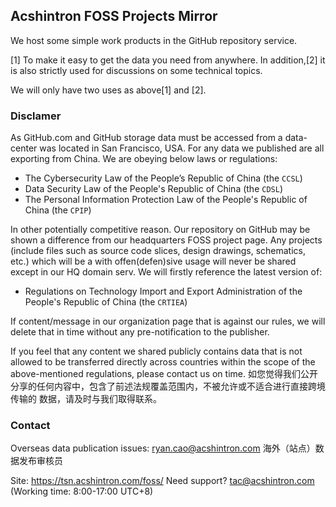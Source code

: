 ## Acshintron FOSS Projects Mirror

We host some simple work products in the GitHub repository service.

[1] To make it easy to get the data you need from anywhere.
In addition,[2] it is also strictly used for discussions on some technical 
topics.

We will only have two uses as above[1] and [2].

### Disclamer

As GitHub.com and GitHub storage data must be accessed from a data-center was 
located in San Francisco, USA. For any data we published are all exporting from 
China. We are obeying below laws or regulations:

- The Cybersecurity Law of the People’s Republic of China (the `CCSL`)
- Data Security Law of the People's Republic of China (the `CDSL`)
- The Personal Information Protection Law of the People's Republic of China 
(the `CPIP`)

In other potentially competitive reason. Our repository on GitHub may be shown 
a difference from our headquarters FOSS project page. Any projects (include 
files such as source code slices, design drawings, schematics, etc.) which will 
be a with offen(defen)sive usage will never be shared except in our HQ domain 
serv. We will firstly reference the latest version of:

- Regulations on Technology Import and Export Administration of the People's 
Republic of China (the `CRTIEA`)

If content/message in our organization page that is against our rules, we will 
delete that in time without any pre-notification to the publisher.


If you feel that any content we shared publicly contains data that is not 
allowed to be transferred directly across countries within the scope of the 
above-mentioned regulations, please contact us on time.
如您觉得我们公开分享的任何内容中，包含了前述法规覆盖范围内，不被允许或不适合进行直接跨境传输的
数据，请及时与我们取得联系。

### Contact
Overseas data publication issues: ryan.cao@acshintron.com
海外（站点）数据发布审核员

Site: https://tsn.acshintron.com/foss/
Need support? tac@acshintron.com (Working time: 8:00-17:00 UTC+8)

